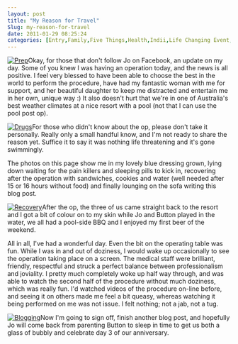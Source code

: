```yaml
---
layout: post
title: "My Reason for Travel"
Slug: my-reason-for-travel
date: 2011-01-29 08:25:24
categories: [Entry,Family,Five Things,Health,Indii,Life Changing Event,Lifestyle,Love,Opportunity,Self Discovery]
---
```

[![](/wp-content/uploads/2011/01/29-01-2011-prep-150x150.jpg "Prep")](https://bendechrai.com/wp-content/uploads/2011/01/29-01-2011-prep.jpg)Okay, for those that don't follow Jo on Facebook, an update on my day. Some of you knew I was having an operation today, and the news is all positive. I feel very blessed to have been able to choose the best in the world to perform the procedure, have had my fantastic woman with me for support, and her beautiful daughter to keep me distracted and entertain me in her own, unique way :) It also doesn't hurt that we're in one of Australia's best weather climates at a nice resort with a pool (not that I can use the pool post op).

[![](/wp-content/uploads/2011/01/29-01-2011-drugs-150x150.jpg "Drugs")](https://bendechrai.com/wp-content/uploads/2011/01/29-01-2011-drugs.jpg)For those who didn't know about the op, please don't take it personally. Really only a small handful know, and I'm not ready to share the reason yet. Suffice it to say it was nothing life threatening and it's gone swimmingly.

The photos on this page show me in my lovely blue dressing grown, lying down waiting for the pain killers and sleeping pills to kick in, recovering after the operation with sandwiches, cookies and water (well needed after 15 or 16 hours without food) and finally lounging on the sofa writing this blog post.

[![](/wp-content/uploads/2011/01/29-01-2011-recovery-150x150.jpg "Recovery")](https://bendechrai.com/wp-content/uploads/2011/01/29-01-2011-recovery.jpg)After the op, the three of us came straight back to the resort and I got a bit of colour on to my skin while Jo and Button played in the water, we all had a pool-side BBQ and I enjoyed my first beer of the weekend.

All in all, I've had a wonderful day. Even the bit on the operating table was fun. While I was in and out of doziness, I would wake up occasionally to see the operation taking place on a screen. The medical staff were brilliant, friendly, respectful and struck a perfect balance between professionalism and joviality. I pretty much completely woke up half way through, and was able to watch the second half of the procedure without much doziness, which was really fun. I'd watched videos of the procedure on-line before, and seeing it on others made me feel a bit queasy, whereas watching it being performed on me was not issue. I felt nothing; not a jab, not a tug.

[![](/wp-content/uploads/2011/01/29-01-2011-blogging-150x150.jpg "Blogging")](https://bendechrai.com/wp-content/uploads/2011/01/29-01-2011-blogging.jpg)Now I'm going to sign off, finish another blog post, and hopefully Jo will come back from parenting Button to sleep in time to get us both a glass of bubbly and celebrate day 3 of our anniversary.
